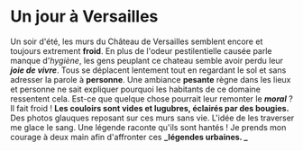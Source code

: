 # Un jour à Versailles

Un soir d'été, les murs du Château de Versailles semblent encore et toujours extrement **froid**. En plus de l'odeur pestilentielle causée parle manque d'_hygiène_, les gens peuplant ce chateau semble avoir perdu leur **_joie de vivre_**. Tous se déplacent lentement tout en regardant le sol et sans adresser la parole à **personne**. Une ambiance **pesante** règne dans les lieux et personne ne sait expliquer pourquoi les habitants de ce domaine ressentent cela. Est-ce que quelque chose pourrait leur remonter le **_moral_** ?
Il fait froid !  **Les couloirs sont vides et lugubres, éclairés par des bougies.** Des photos glauques reposant sur ces murs sans vie. L'idée de les traverser me glace le sang. Une légende raconte qu'ils sont hantés ! Je prends mon courage à deux main afin d'affronter ces **_légendes urbaines. _**
